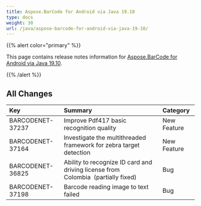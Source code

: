 ```yaml
---
title: Aspose.BarCode for Android via Java 19.10
type: docs
weight: 30
url: /java/aspose-barcode-for-android-via-java-19-10/
---
```


{{% alert color="primary" %}} 

This page contains release notes information for [Aspose.BarCode for Android via Java 19.10](https://downloads.aspose.com/barcode/androidjava/new-releases/aspose.barcode-for-android-via-java-19.10/).

{{% /alert %}} 
## **All Changes**

|**Key**|**Summary**|**Category**|
| :- | :- | :- |
|BARCODENET-37237|Improve Pdf417 basic recognition quality|New Feature|
|BARCODENET-37164|Investigate the multithreaded framework for zebra target detection|New Feature|
|BARCODENET-36825|Ability to recognize ID card and driving license from Colombia  (partially fixed)|Bug|
|BARCODENET-37198|Barcode reading image to text failed|Bug|

